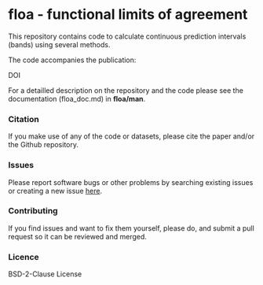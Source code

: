 # floa - **f**unctional **l**imits **o**f **a**greement

This repository contains code to calculate continuous prediction intervals (bands) using several methods.

The code accompanies the publication: 

DOI

For a detailled description on the repository and the code please see the documentation (floa_doc.md) in **floa/man**.

### Citation
If you make use of any of the code or datasets, please cite the paper and/or the Github repository.

### Issues
Please report software bugs or other problems by searching existing issues or creating a new issue [here](https://github.com/koda86/floa/issues).

### Contributing
If you find issues and want to fix them yourself, please do, and submit a pull request so it can be reviewed and merged.

### Licence
BSD-2-Clause License
